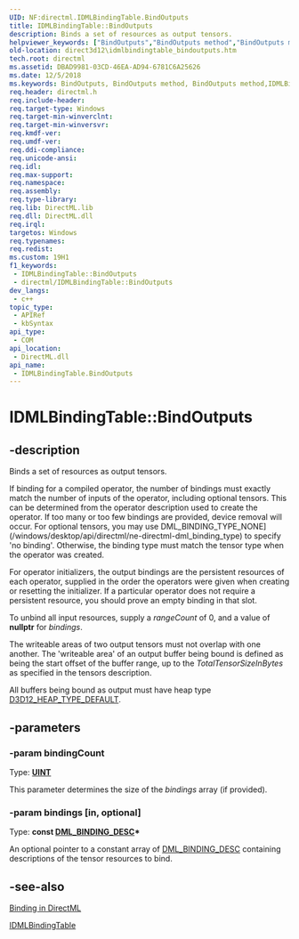 ```yaml
---
UID: NF:directml.IDMLBindingTable.BindOutputs
title: IDMLBindingTable::BindOutputs
description: Binds a set of resources as output tensors.
helpviewer_keywords: ["BindOutputs","BindOutputs method","BindOutputs method","IDMLBindingTable interface","IDMLBindingTable interface","BindOutputs method","IDMLBindingTable.BindOutputs","IDMLBindingTable::BindOutputs","direct3d12.idmlbindingtable_bindoutputs","directml/IDMLBindingTable::BindOutputs"]
old-location: direct3d12\idmlbindingtable_bindoutputs.htm
tech.root: directml
ms.assetid: DBAD9981-03CD-46EA-AD94-6781C6A25626
ms.date: 12/5/2018
ms.keywords: BindOutputs, BindOutputs method, BindOutputs method,IDMLBindingTable interface, IDMLBindingTable interface,BindOutputs method, IDMLBindingTable.BindOutputs, IDMLBindingTable::BindOutputs, direct3d12.idmlbindingtable_bindoutputs, directml/IDMLBindingTable::BindOutputs
req.header: directml.h
req.include-header: 
req.target-type: Windows
req.target-min-winverclnt: 
req.target-min-winversvr: 
req.kmdf-ver: 
req.umdf-ver: 
req.ddi-compliance: 
req.unicode-ansi: 
req.idl: 
req.max-support: 
req.namespace: 
req.assembly: 
req.type-library: 
req.lib: DirectML.lib
req.dll: DirectML.dll
req.irql: 
targetos: Windows
req.typenames: 
req.redist: 
ms.custom: 19H1
f1_keywords:
 - IDMLBindingTable::BindOutputs
 - directml/IDMLBindingTable::BindOutputs
dev_langs:
 - c++
topic_type:
 - APIRef
 - kbSyntax
api_type:
 - COM
api_location:
 - DirectML.dll
api_name:
 - IDMLBindingTable.BindOutputs
---
```


# IDMLBindingTable::BindOutputs


## -description

Binds a set of resources as output tensors.

If binding for a compiled operator, the number of bindings must exactly match the number of inputs of the operator, including optional tensors. This can be determined from the operator description used to create the operator. If too many or too few bindings are provided, device removal will occur. For optional tensors, you may use DML_BINDING_TYPE_NONE](/windows/desktop/api/directml/ne-directml-dml_binding_type) to specify 'no binding'. Otherwise, the binding type must match the tensor type when the operator was created.

For operator initializers, the output bindings are the persistent resources of each operator, supplied in the order the operators were given when creating or resetting the initializer. If a particular operator does not require a persistent resource, you should prove an empty binding in that slot.

To unbind all input resources, supply a <i>rangeCount</i> of 0, and a value of <b>nullptr</b> for <i>bindings</i>.

The writeable areas of two output tensors must not overlap with one another. The 'writeable area' of an output buffer being bound is defined as being the start offset of the buffer range, up to the <i>TotalTensorSizeInBytes</i> as specified in the tensors description.

All buffers being bound as output must have heap type <a href="/windows/desktop/api/d3d12/ne-d3d12-d3d12_heap_type">D3D12_HEAP_TYPE_DEFAULT</a>.

## -parameters

### -param bindingCount

Type: [**UINT**](/windows/desktop/winprog/windows-data-types)

This parameter determines the size of the <i>bindings</i> array (if provided).

### -param bindings [in, optional]

Type: <b>const [DML_BINDING_DESC](/windows/desktop/api/directml/ns-directml-dml_binding_desc)*</b>

An optional pointer to a constant array of [DML_BINDING_DESC](/windows/desktop/api/directml/ns-directml-dml_binding_desc) containing descriptions of the tensor resources to bind.

## -see-also

<a href="/windows/desktop/direct3d12/dml-binding">Binding in DirectML</a>

[IDMLBindingTable](/windows/desktop/api/directml/nn-directml-idmlbindingtable)